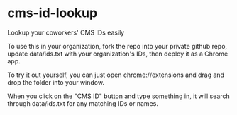 # cms-id-lookup
Lookup your coworkers' CMS IDs easily

To use this in your organization, fork the repo into your
private github repo, update data/ids.txt with your
organization's IDs, then deploy it as a Chrome app.

To try it out yourself, you can just open chrome://extensions
and drag and drop the folder into your window.

When you click on the "CMS ID" button and type something in,
it will search through data/ids.txt for any matching IDs
or names.
